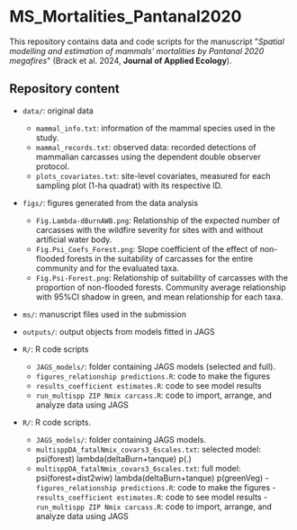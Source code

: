 # MS_Mortalities_Pantanal2020
This repository contains data and code scripts for the manuscript "*Spatial modelling and estimation of mammals’ mortalities by Pantanal 2020 megafires*" (Brack et al. 2024, **Journal of Applied Ecology**).

## Repository content

-   `data/`: original data
    - `mammal_info.txt`: information of the mammal species used in the study.
    - `mammal_records.txt`: observed data: recorded detections of mammalian carcasses using the dependent double observer protocol.
    - `plots_covariates.txt`: site-level covariates, measured for each sampling plot (1-ha quadrat) with its respective ID.

-   `figs/`: figures generated from the data analysis
    -   `Fig.Lambda-dBurnAWB.png`: Relationship of the expected number of carcasses with the wildfire severity for sites with and without artificial water body.
    -   `Fig.Psi_Coefs_Forest.png`: Slope coefficient of the effect of non-flooded forests in the suitability of carcasses for the entire community and for the evaluated taxa.
    -   `Fig.Psi-Forest.png`: Relationship of suitability of carcasses with the proportion of non-flooded forests. Community average relationship with 95%CI shadow in green, and mean relationship for each taxa.

-   `ms/`: manuscript files used in the submission
  
-   `outputs/`: output objects from models fitted in JAGS  

-   `R/`: R code scripts
    - `JAGS_models/`: folder containing JAGS models (selected and full).
    - `figures_relationship predictions.R`: code to make the figures
    - `results_coefficient estimates.R`: code to see model results
    - `run_multispp ZIP Nmix carcass.R`: code to import, arrange, and analyze data using JAGS

-    `R/`: R code scripts.
        -    `JAGS_models/`: folder containing JAGS models.
        -    `multisppDA_fatalNmix_covars3_6scales.txt`: selected model: psi(forest) lambda(deltaBurn+tanque) p(.)
        -    `multisppDA_fatalNmix_covars3_6scales.txt`: full model: psi(forest+dist2wiw) lambda(deltaBurn+tanque) p(greenVeg)
    -	`figures_relationship predictions.R`: code to make the figures
    -	`results_coefficient estimates.R`: code to see model results
    -	`run_multispp ZIP Nmix carcass.R`: code to import, arrange, and analyze data using JAGS
